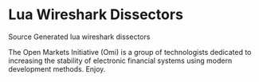 # Lua Wireshark Dissectors
Source Generated lua wireshark dissectors

The Open Markets Initiative (Omi) is a group of technologists dedicated to increasing the stability of electronic financial systems using modern development methods. Enjoy.
